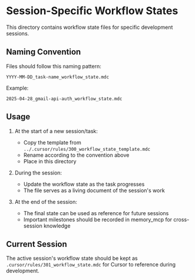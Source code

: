 # Session-Specific Workflow States

This directory contains workflow state files for specific development sessions.

## Naming Convention

Files should follow this naming pattern:
```
YYYY-MM-DD_task-name_workflow_state.mdc
```

Example:
```
2025-04-28_gmail-api-auth_workflow_state.mdc
```

## Usage

1. At the start of a new session/task:
   - Copy the template from `../.cursor/rules/300_workflow_state_template.mdc`
   - Rename according to the convention above
   - Place in this directory

2. During the session:
   - Update the workflow state as the task progresses
   - The file serves as a living document of the session's work

3. At the end of the session:
   - The final state can be used as reference for future sessions
   - Important milestones should be recorded in memory_mcp for cross-session knowledge

## Current Session

The active session's workflow state should be kept as `.cursor/rules/301_workflow_state.mdc` for Cursor to reference during development.
